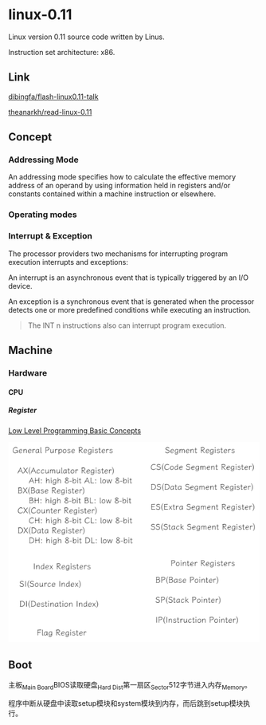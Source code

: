 # linux-0.11

Linux version 0.11 source code written by Linus.

Instruction set architecture: x86.

## Link

[dibingfa/flash-linux0.11-talk](https://github.com/dibingfa/flash-linux0.11-talk)

[theanarkh/read-linux-0.11](https://github.com/theanarkh/read-linux-0.11)


## Concept

### Addressing Mode

An addressing mode specifies how to calculate the effective memory address of an operand by using information held in registers and/or constants contained within a machine instruction or elsewhere.

### Operating modes

### Interrupt & Exception

The processor providers two mechanisms for interrupting program execution interrupts and exceptions:

An interrupt is an asynchronous event that is typically triggered by an I/O device.

An exception is a synchronous event that is generated when the processor detects one or more predefined conditions while executing an instruction.

> The INT n instructions also can interrupt program execution.

## Machine

### Hardware

#### CPU

##### Register

[Low Level Programming Basic Concepts](https://www.baskent.edu.tr/~tkaracay/etudio/ders/prg/pascal/PasHTM2/pas/lowlevel.html)

![Registers](./picture/registers.png)

## Boot

主板<sub>Main Board</sub>BIOS读取硬盘<sub>Hard Dist</sub>第一扇区<sub>Sector</sub>512字节进入内存<sub>Memory</sub>。

程序中断从硬盘中读取setup模块和system模块到内存，而后跳到setup模块执行。